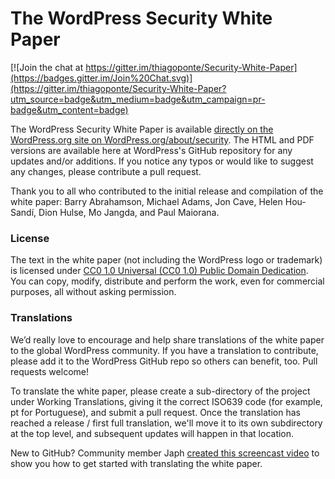 The WordPress Security White Paper
==========

[![Join the chat at https://gitter.im/thiagoponte/Security-White-Paper](https://badges.gitter.im/Join%20Chat.svg)](https://gitter.im/thiagoponte/Security-White-Paper?utm_source=badge&utm_medium=badge&utm_campaign=pr-badge&utm_content=badge)

The WordPress Security White Paper is available <a href="https://wordpress.org/about/security/">directly on the WordPress.org site on WordPress.org/about/security</a>. The HTML and PDF versions are available here at WordPress's GitHub repository for any updates and/or additions. If you notice any typos or would like to suggest any changes, please contribute a pull request.

Thank you to all who contributed to the initial release and compilation of the white paper: Barry Abrahamson, Michael Adams, Jon Cave, Helen Hou-Sandí, Dion Hulse, Mo Jangda, and Paul Maiorana.

<h3>License</h3>

The text in the white paper (not including the WordPress logo or trademark) is licensed under <a href="https://creativecommons.org/publicdomain/zero/1.0/">CC0 1.0 Universal (CC0 1.0) Public Domain Dedication</a>. You can copy, modify, distribute and perform the work, even for commercial purposes, all without asking permission.

<h3>Translations</h3>

We’d really love to encourage and help share translations of the white paper to the global WordPress community. If you have a translation to contribute, please add it to the WordPress GitHub repo so others can benefit, too. Pull requests welcome!

To translate the white paper, please create a sub-directory of the project under Working Translations, giving it the correct ISO639 code (for example, pt for Portuguese), and submit a pull request. Once the translation has reached a release / first full translation, we'll move it to its own subdirectory at the top level, and subsequent updates will happen in that location. 

New to GitHub? Community member Japh <a href="https://www.youtube.com/watch?v=Y_QwaMy0gWo">created this screencast video</a> to show you how to get started with translating the white paper. 
